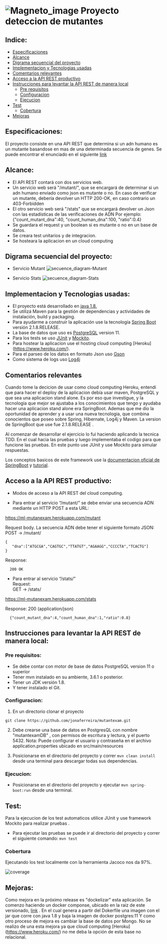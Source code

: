 # ![Magneto_image](doc/images/villain.png) Proyecto deteccion de mutantes 

## Indice:
- [Especificaciones](#especificaciones)
- [Alcance](#alcance)
- [Digrama secuencial del proyecto](#digrama-secuencial-del-proyecto)
- [Implementacion y Tecnologias usadas](#implementacion-y-tecnologias-usadas)
- [Comentarios relevantes](#comentarios-relevantes)
- [Acceso a la API REST productivo](#acceso-a-la-api-rest-productivo)
- [Instrucciones para levantar la API REST de manera local](#instrucciones-para-levantar-la-api-rest-de-manera-local)
  - [Pre requisitos](#pre-requisitos)
  - [Configuracion](#configuracion)
  - [Ejecucion](#ejecucion)  
- [Test](#test)
  - [Cobertura](#cobertura)
- [Mejoras](#mejoras)

## Especificaciones:
El proyecto consiste en una API REST que determina si un adn humano es un mutante basandose en mas de una determinada secuencia de genes.
Se puede encontrar el enunciado en el siguiente [link](https://github.com/jonaferreira/mutantexam/blob/master/doc/Challenge_MeLi_BE-Mutantes.pdf) 

## Alcance:
* El API REST contará con dos servicios web.
* Un servicio web será "/mutant/", que se encargará de determinar si un adn humano enviado como json es mutante o no.
En caso de verificar un mutante, debería devolver un HTTP 200-OK, en caso contrario un 403-Forbidden
* El otro servicio web será "/stats" que se encargará devolver un Json con las estadísticas de las verificaciones de ADN
Por ejemplo: {"count_mutant_dna":40, "count_human_dna":100, "ratio":0.4}
* Se guardara el request y un boolean si es mutante o no en un base de datos.
* Se creara test unitarios y de integracion.
* Se hosteara la aplicacion en un cloud computing

## Digrama secuencial del proyecto:
* Servicio Mutant
![secuence_diagram-Mutant](https://raw.githubusercontent.com/jonaferreira/mutantexam/master/doc/diagrams/secuence_diagram-Mutant.jpg)

* Servicio Stats
![secuence_diagram-Stats](https://raw.githubusercontent.com/jonaferreira/mutantexam/master/doc/diagrams/secuence_diagram-Stats.jpg)

## Implementacion y Tecnologias usadas:
* El proyecto está desarrollado en  [java 1.8.](http://www.oracle.com/technetwork/java/javase/downloads/jdk8-downloads-2133151.html) 
* Se utilizá Maven para la gestión de dependencias y actividades de instalación, build y packaging.
* Para ayudarme a construir la aplicación use la tecnología [Spring Boot](https://spring.io/) versión 2.1.8.RELEASE.
* La base de datos que uso es [PostgreSQL](https://www.postgresql.org/) version 11.
* Para los tests se uso [JUnit](http://junit.org/junit5/) y [Mockito](http://site.mockito.org/).
* Para hostear la aplicacion use el hosting cloud computing [Heroku] (https://www.heroku.com/).
* Para el parseo de los datos en formato Json uso [Gson](https://github.com/google/gson) 
* Como sistema de logs uso [Log4j](https://logging.apache.org/log4j/2.x/) 


## Comentarios relevantes
Cuando tome la decicion de usar como cloud computing Heroku, entendí que para hacer el deploy de la aplicacion debía usar maven, PostgreSQL y que sea una aplicacion stand alone.
Es por eso que investigue, y la tecnologia que mejor se ajustaba a los conocimientos que tengo y ayudaba hacer una aplicacion stand alone era SpringBoot. Ademas que me dio la oportunidad de aprender y a usar una nueva tecnologia, que combina conocientos que poseo sobre Spring, Hibernate, Log4j y Maven. La version de SpringBoot que use fue 2.1.8.RELEASE .

Al comenzar de desarrollar el ejercicio lo fui haciendo aplicando la tecnica TDD. En el cual hacia las pruebas y luego implementaba el codigo para que funcione las pruebas. En este punto use JUnit y use Mockito para simular respuestas.

Los conceptos basicos de este framework use la [documentacion oficial de SpringBoot](https://docs.spring.io/spring-boot/docs/current/reference/html/index.html) y 
[tutorial](https://spring.io/guides/gs/spring-boot/ ).


## Acceso a la API REST productivo:
- Modos de acceso a la API REST del cloud computing.
 * Para entrar al servicio “/mutant/” se debe enviar una secuencia ADN mediante un HTTP POST a esta URL:</br>
 
https://ml-mutanexam.herokuapp.com/mutant <br />

Request body. La secuencia ADN debe tener el siguiente formato JSON: <br />
POST → /mutant/ <br />
```
{ 
   "dna":["ATGCGA","CAGTGC","TTATGT","AGAAGG","CCCCTA","TCACTG"] 
}
```

Response:

```
  200 OK
```

 * Para entrar al servicio “/stats/” <br />
Request: <br />
GET  → /stats/ <br />

https://ml-mutanexam.herokuapp.com/stats <br />

Response: 200 (application/json)
```
  {"count_mutant_dna":4,"count_human_dna":1,"ratio":0.8}
```

	
## Instrucciones para levantar la API REST de manera local: 

### Pre requisitos:
* Se debe contar con motor de base de datos PostgreSQL version 11 o superior
* Tener mvn instalado en su ambiente, 3.6.1 o posterior.
* Tener un JDK versión 1.8.
* Y tener instalado el Git.

### Configuracion:
1. En un directorio clonar el proyecto 
```
git clone https://github.com/jonaferreira/mutantexam.git
```

2. Debe crearse una base de datos en PostgresQL con nombre "mutantexamDB" , con permisos de escritura y lectura, y el puerto 5432. 
Nota: Puede configurar el usuario y contraseña en el archivo application.properties ubicado en src/main/resources

3. Posicionarse en el directorio del proyecto y correr ```mvn clean install``` desde una terminal para descargar todas sus dependencias.

### Ejecucion:
- Posicionarse en el directorio del proyecto y ejecutar ```mvn spring-boot:run``` desde una terminal.

## Test:
Para la ejecucion de los test automaticos utilice JUnit y use framework Mockito para realizar pruebas .

- Para ejecutar las pruebas se puede ir al directorio del proyecto y correr el siguiente comando: ```mvn test```

### Cobertura
Ejecutando los test localmente con la herramienta Jacoco nos da 97%.

![coverage](./doc/coverage/coverage.JPG)

## Mejoras:
Como mejora en la próximo release es "dockelizar" esta aplicación.
Se comenzo haciendo un docker componse, ubicado en la raiz de este versionado, [link](https://github.com/jonaferreira/mutantexam/blob/master/docker-compose.yml) . En el cual genera a partir del Dokerfile una imagen con el jar que corre con java 1.8 y baja la imagen de docker postgres:11
Y como otro proceso de mejora es cambiar la base de datos por Mongo. No se realizo de una esta mejora ya que cloud computing [Heroku] (https://www.heroku.com/) no me deba la opción de esta base no relacional.
